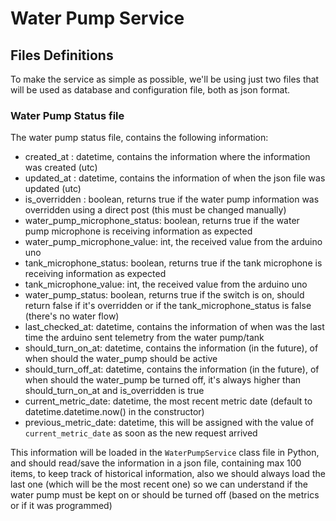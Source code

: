 # Water Pump Service

## Files Definitions

To make the service as simple as possible, we'll be using just two files that will be used as database and configuration file, both as json format.

### Water Pump Status file

The water pump status file, contains the following information:

* created_at : datetime, contains the information where the information was created (utc)
* updated_at : datetime, contains the information of when the json file was updated (utc)
* is_overridden : boolean, returns true if the water pump information was overridden using a direct post (this must be changed manually)
* water_pump_microphone_status: boolean, returns true if the water pump microphone is receiving information as expected
* water_pump_microphone_value: int, the received value from the arduino uno
* tank_microphone_status: boolean, returns true if the tank microphone is receiving information as expected
* tank_microphone_value: int, the received value from the arduino uno
* water_pump_status: boolean, returns true if the switch is on, should return false if it's overridden or if the tank_microphone_status is false (there's no water flow)
* last_checked_at: datetime, contains the information of when was the last time the arduino sent telemetry from the water pump/tank
* should_turn_on_at: datetime, contains the information (in the future), of when should the water_pump should be active
* should_turn_off_at: datetime, contains the information (in the future), of when should the water_pump be turned off, it's always higher than should_turn_on_at and is_overridden is true
* current_metric_date: datetime, the most recent metric date (default to datetime.datetime.now() in the constructor)
* previous_metric_date: datetime, this will be assigned with the value of `current_metric_date` as soon as the new request arrived


This information will be loaded in the `WaterPumpService` class file in Python, and should read/save the information in a json file, containing max 100 items, to keep track of historical information, also we should always load the last one (which will be the most recent one)
so we can understand if the water pump must be kept on or should be turned off (based on the metrics or if it was programmed)
